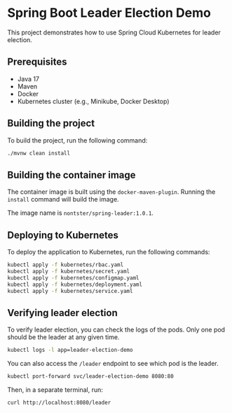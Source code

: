 # Spring Boot Leader Election Demo

This project demonstrates how to use Spring Cloud Kubernetes for leader election.

## Prerequisites

*   Java 17
*   Maven
*   Docker
*   Kubernetes cluster (e.g., Minikube, Docker Desktop)

## Building the project

To build the project, run the following command:

```bash
./mvnw clean install
```

## Building the container image

The container image is built using the `docker-maven-plugin`. Running the `install` command will build the image.

The image name is `nontster/spring-leader:1.0.1`.

## Deploying to Kubernetes

To deploy the application to Kubernetes, run the following commands:

```bash
kubectl apply -f kubernetes/rbac.yaml
kubectl apply -f kubernetes/secret.yaml
kubectl apply -f kubernetes/configmap.yaml
kubectl apply -f kubernetes/deployment.yaml
kubectl apply -f kubernetes/service.yaml
```

## Verifying leader election

To verify leader election, you can check the logs of the pods. Only one pod should be the leader at any given time.

```bash
kubectl logs -l app=leader-election-demo
```

You can also access the `/leader` endpoint to see which pod is the leader.

```bash
kubectl port-forward svc/leader-election-demo 8080:80
```

Then, in a separate terminal, run:

```bash
curl http://localhost:8080/leader
```
